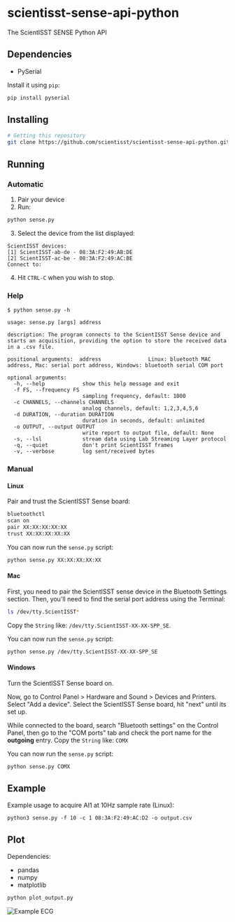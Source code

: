 
# scientisst-sense-api-python

The ScientISST SENSE Python API

## Dependencies

- PySerial

Install it using `pip`:

```sh
pip install pyserial
```

## Installing

```sh
# Getting this repository 
git clone https://github.com/scientisst/scientisst-sense-api-python.git
```

## Running

### Automatic

1. Pair your device
2. Run:
```sh
python sense.py
```
3. Select the device from the list displayed:
```
ScientISST devices:
[1] ScientISST-ab-de - 08:3A:F2:49:AB:DE
[2] ScientISST-ac-be - 08:3A:F2:49:AC:BE
Connect to: 
```
4. Hit `CTRL-C` when you wish to stop.

### Help
```
$ python sense.py -h

usage: sense.py [args] address

description: The program connects to the ScientISST Sense device and starts an acquisition, providing the option to store the received data in a .csv file.

positional arguments:  address               Linux: bluetooth MAC address, Mac: serial port address, Windows: bluetooth serial COM port

optional arguments:
  -h, --help            show this help message and exit
  -f FS, --frequency FS
                        sampling frequency, default: 1000
  -c CHANNELS, --channels CHANNELS
                        analog channels, default: 1,2,3,4,5,6
  -d DURATION, --duration DURATION
                        duration in seconds, default: unlimited
  -o OUTPUT, --output OUTPUT
                        write report to output file, default: None
  -s, --lsl             stream data using Lab Streaming Layer protocol
  -q, --quiet           don't print ScientISST frames
  -v, --verbose         log sent/received bytes
```

### Manual

#### Linux

Pair and trust the ScientISST Sense board:

```sh
bluetoothctl
scan on
pair XX:XX:XX:XX:XX
trust XX:XX:XX:XX:XX
```

You can now run the `sense.py` script:
```sh
python sense.py XX:XX:XX:XX:XX
```

#### Mac

First, you need to pair the ScientISST sense device in the Bluetooth Settings section.
Then, you'll need to find the serial port address using the Terminal:

```sh
ls /dev/tty.ScientISST*
```

Copy the `String` like: `/dev/tty.ScientISST-XX-XX-SPP_SE`.

You can now run the `sense.py` script:

```sh
python sense.py /dev/tty.ScientISST-XX-XX-SPP_SE
```


#### Windows

Turn the ScientISST Sense board on.

Now, go to Control Panel > Hardware and Sound > Devices and Printers. Select "Add a device". Select the ScientISST Sense board, hit "next" until its set up.

While connected to the board, search "Bluetooth settings" on the Control Panel, then go to the "COM ports" tab and check the port name for the **outgoing** entry. Copy the `String` like: `COMX`

You can now run the `sense.py` script:

```sh
python sense.py COMX
```

## Example

Example usage to acquire AI1 at 10Hz sample rate (Linux):

```
python3 sense.py -f 10 -c 1 08:3A:F2:49:AC:D2 -o output.csv
```


## Plot

Dependencies:
- pandas
- numpy
- matplotlib

```sh
python plot_output.py
```

![Example ECG](https://raw.githubusercontent.com/scientisst/scientisst-sense-api-py/main/docs/img/example-plot.png)
